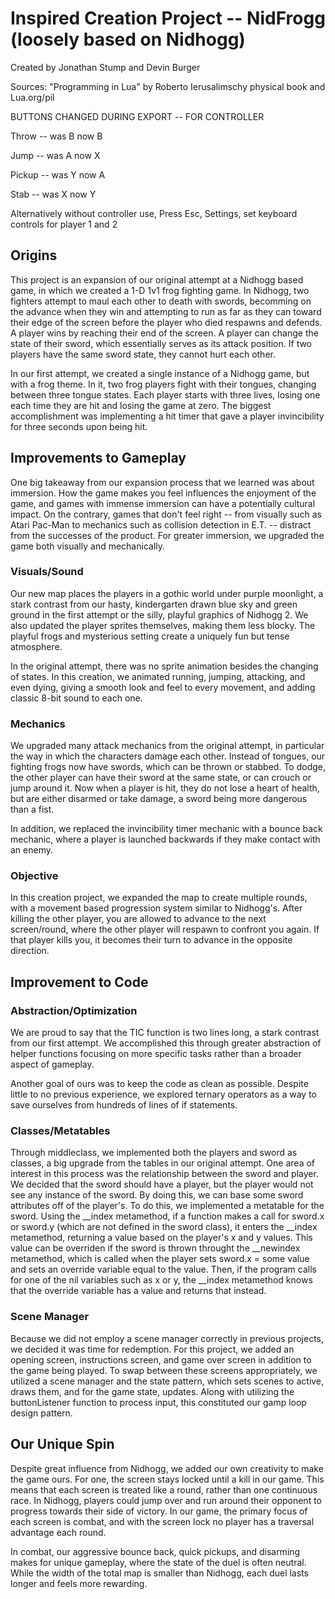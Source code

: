 # Inspired Creation Project -- NidFrogg (loosely based on Nidhogg)

Created by Jonathan Stump and Devin Burger

Sources: "Programming in Lua" by Roberto Ierusalimschy physical book and Lua.org/pil

BUTTONS CHANGED DURING EXPORT -- FOR CONTROLLER

Throw -- was B now B

Jump -- was A now X

Pickup -- was Y now A

Stab -- was X now Y

Alternatively without controller use, Press Esc, Settings, set keyboard controls for player 1 and 2

## Origins

This project is an expansion of our original attempt at a Nidhogg based game, in which we created a 1-D 1v1 frog fighting game.
In Nidhogg, two fighters attempt to maul each other to death with swords, becomming on the advance when they win and attempting to run as far as they can toward their edge of the screen
before the player who died respawns and defends. A player wins by reaching their end of the screen. A player can change the state of their sword,
which essentially serves as its attack position. If two players have the same sword state, they cannot hurt each other.

In our first attempt, we created a single instance of a Nidhogg game, but with a frog theme. In it, two frog players fight with their tongues, changing between three tongue states.
Each player starts with three lives, losing one each time they are hit and losing the game at zero. The biggest accomplishment
was implementing a hit timer that gave a player invincibility for three seconds upon being hit.

## Improvements to Gameplay
One big takeaway from our expansion process that we learned was about immersion. How the game makes you feel influences the enjoyment of the game, and games with immense immersion
can have a potentially cultural impact. On the contrary, games that don't feel right -- from visually such as Atari Pac-Man to mechanics such as collision detection in E.T. -- 
distract from the successes of the product. For greater immersion, we upgraded the game both visually and mechanically.

### Visuals/Sound
Our new map places the players in a gothic world under purple moonlight, a stark contrast from our hasty, kindergarten
drawn blue sky and green ground in the first attempt or the silly, playful graphics of Nidhogg 2. We also updated the player sprites themselves, making them less blocky. 
The playful frogs and mysterious setting create a uniquely fun but tense atmosphere.

In the original attempt, there was no sprite animation besides the changing of states. In this creation, we animated running, jumping, attacking, and even dying, giving a smooth look and feel
to every movement, and adding classic 8-bit sound to each one.

### Mechanics
We upgraded many attack mechanics from the original attempt, in particular the way in which the characters damage each other. Instead of tongues, our fighting frogs now have swords, which can be thrown or stabbed. To dodge, the other player can have their sword at the same
state, or can crouch or jump around it. Now when a player is hit, they do not lose a heart of health, but are either disarmed or take damage, a sword being more dangerous than a fist.

In addition, we replaced the invincibility timer mechanic with a bounce back mechanic, where a player is launched backwards if they make contact with an enemy.

### Objective
In this creation project, we expanded the map to create multiple rounds, with a movement based progression system similar to Nidhogg's. After killing the other player, you are allowed to advance to the next screen/round,
where the other player will respawn to confront you again. If that player kills you, it becomes their turn to advance in the opposite direction.

## Improvement to Code

### Abstraction/Optimization
We are proud to say that the TIC function is two lines long, a stark contrast from our first attempt.
We accomplished this through greater abstraction of helper functions focusing on more specific tasks rather than a broader aspect of gameplay. 

Another goal of ours was to keep the code as clean as possible. Despite little to no previous experience, we explored ternary operators as a way to save ourselves from hundreds of lines of if statements.

### Classes/Metatables
Through middleclass, we implemented both the players and sword as classes, a big upgrade from the tables in our original attempt.
One area of interest in this process was the relationship between the sword and player. We decided that the sword should have a player, but the player would not see any instance of the sword. By doing this, we can base some
sword attributes off of the player's. To do this, we implemented a metatable for the sword. Using the __index metamethod, if a function makes a call for sword.x or sword.y (which are not defined in the sword class), it enters the __index metamethod, returning a value
based on the player's x and y values. This value can be overriden if the sword is thrown throught the __newindex metamethod, which is called when the player sets sword.x = some value and sets an override variable equal to the value. Then, if the program calls for 
one of the nil variables such as x or y, the __index metamethod knows that the override variable has a value and returns that instead.

### Scene Manager
Because we did not employ a scene manager correctly in previous projects, we decided it was time for redemption. For this project, we added an opening screen, instructions screen, and game over screen in addition to the game being played. To swap between these screens appropriately,
we utilized a scene manager and the state pattern, which sets scenes to active, draws them, and for the game state, updates. Along with utilizing the buttonListener function to process input, this constituted our gamp loop design pattern.

## Our Unique Spin
Despite great influence from Nidhogg, we added our own creativity to make the game ours. For one, the screen stays locked until a kill in our game. This means that each screen is treated like a round, rather than one continuous race. In Nidhogg, players could jump over and run around their
opponent to progress towards their side of victory. In our game, the primary focus of each screen is combat, and with the screen lock no player has a traversal advantage each round. 

In combat, our aggressive bounce back, quick pickups, and disarming makes for unique gameplay, where the state of the duel is often neutral. While the width of the total map is smaller than Nidhogg, each duel lasts longer and feels more rewarding.
